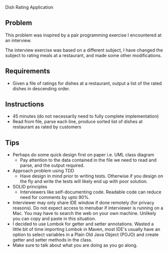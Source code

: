 Dish Rating Application

Problem
-------
This problem was inspired by a pair programming exercise I encountered at an interview. 

The interview exercise was based on a different subject, I have changed the subject to rating meals at a restaurant, and made some other modifications.

Requirements
------------
- Given a file of ratings for dishes at a restaurant, output a list of the rated dishes in descending order.

Instructions
------------
- 45 minutes (do not necessarily need to fully complete implementation)
- Read from file, parse each line, produce sorted list of dishes at restaurant as rated by customers

Tips
----
- Perhaps do some quick design first on paper i.e. UML class diagram
    * Pay attention to the data contained in the file we need to read and parse, and the output required.
- Approach problem using TDD
    * Have design in mind prior to writing tests. Otherwise if you design on the fly and write the tests will likely end up with poor solution.
- SOLID principles
    * Interviewers like self-documenting code. Readable code can reduce need for comments by upto 90%.
- Interviewer may only share IDE window if done remotely (for privacy reasons). Do not expect access to menubar if interviewer
  is running on a Mac. You may have to search the web on your own machine. Unlikely you can copy and paste in this situation.
- I decided to use Lombok for getter and setter annotations. Wasted a little bit of time importing Lombok in Maven,
  most IDE's usually have an option to select variables in a Plain Old Java Object (POJO) and create getter and setter methods in the class.
- Make sure to talk about what you are doing as you go along.
